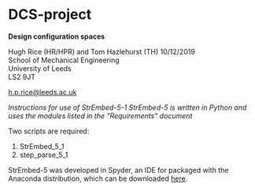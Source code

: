 # DCS-project
<b>Design configuration spaces</b>

Hugh Rice (HR/HPR) and Tom Hazlehurst (TH) 10/12/2019  
School of Mechanical Engineering  
University of Leeds  
LS2 9JT

h.p.rice@leeds.ac.uk

<i>Instructions for use of StrEmbed-5-1
StrEmbed-5 is written in Python and uses the modules listed in the "Requirements" document</i>

Two scripts are required:
1. StrEmbed_5_1
2. step_parse_5_1

StrEmbed-5 was developed in Spyder, an IDE for packaged with the Anaconda distribution, which can be downloaded [here](https://www.anaconda.com/distribution/).
